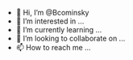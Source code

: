 - 👋 Hi, I’m @Bcominsky
- 👀 I’m interested in ...
- 🌱 I’m currently learning ...
- 💞️ I’m looking to collaborate on ...
- 📫 How to reach me ...

<!---
Bcominsky/Bcominsky is a ✨ special ✨ repository because its `README.md` (this file) appears on your GitHub profile.
You can click the Preview link to take a look at your changes.
--->
